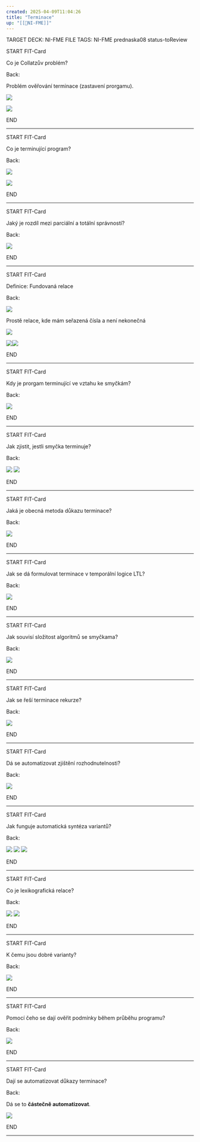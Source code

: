 ```yaml
---
created: 2025-04-09T11:04:26
title: "Terminace"
up: "[[📖NI-FME]]"
---
```


TARGET DECK: NI-FME
FILE TAGS: NI-FME prednaska08 status-toReview


START
FIT-Card

Co je Collatzův problém?

Back:

Problém ověřování terminace (zastavení prorgamu).

![](../../Assets/Pasted%20image%2020250409110521.png)

<!-- DetailInfoStart -->
![](../../Assets/Pasted%20image%2020250409110534.png)
<!-- DetailInfoEnd -->
<!--ID: 1746599654720-->
END

---


START
FIT-Card

Co je terminující program?

Back:

![](../../Assets/Pasted%20image%2020250409110607.png)

<!-- ExampleStart -->
![](../../Assets/Pasted%20image%2020250409110616.png)
<!-- ExampleEnd -->

<!--ID: 1746599654728-->
END

---


START
FIT-Card

Jaký je rozdíl mezi parciální a totální správností?

Back:

<!-- DetailInfoStart -->
![](../../Assets/Pasted%20image%2020250409110735.png)
<!-- DetailInfoEnd -->
<!--ID: 1746599654735-->
END

---


START
FIT-Card

Definice: Fundovaná relace

Back:

![](../../Assets/Pasted%20image%2020250409110754.png)

Prostě relace, kde mám seřazená čísla a není nekonečná

<!-- ExampleStart -->
![](../../Assets/Pasted%20image%2020250409110804.png)

![](../../Assets/Pasted%20image%2020250409110825.png)![](../../Assets/Pasted%20image%2020250409110835.png)

<!-- ExampleEnd -->
<!--ID: 1746599654742-->
END

---


START
FIT-Card

Kdy je prorgam terminující ve vztahu ke smyčkám?

Back:

![](../../Assets/Pasted%20image%2020250409110859.png)
<!--ID: 1746599654750-->
END

---


START
FIT-Card

Jak zjistit, jestli smyčka terminuje?

Back:

![](../../Assets/Pasted%20image%2020250409110951.png)
![](../../Assets/Pasted%20image%2020250409111002.png)
<!--ID: 1746599654758-->
END

---


START
FIT-Card

Jaká je obecná metoda důkazu terminace?

Back:

![](../../Assets/Pasted%20image%2020250409111129.png)
<!--ID: 1746599654766-->
END

---


START
FIT-Card

Jak se dá formulovat terminace v temporální logice LTL?

Back:

![](../../Assets/Pasted%20image%2020250409111206.png)
<!--ID: 1746599654772-->
END

---


START
FIT-Card

Jak souvisí složitost algoritmů se smyčkama?

Back:

![](../../Assets/Pasted%20image%2020250409111251.png)
<!--ID: 1746599654785-->
END

---


START
FIT-Card

Jak se řeší terminace rekurze?

Back:

![](../../Assets/Pasted%20image%2020250409111322.png)
<!--ID: 1746599654793-->
END

---


START
FIT-Card

Dá se automatizovat zjištění rozhodnutelnosti?

Back:

![](../../Assets/Pasted%20image%2020250409111515.png)
<!--ID: 1746599654800-->
END

---


START
FIT-Card

Jak funguje automatická syntéza variantů?

Back:

![](../../Assets/Pasted%20image%2020250409111554.png)
![](../../Assets/Pasted%20image%2020250409111606.png)
![](../../Assets/Pasted%20image%2020250409111629.png)
<!--ID: 1746599654806-->
END

---


START
FIT-Card

Co je lexikografická relace?

Back:

![](../../Assets/Pasted%20image%2020250409111725.png)
![](../../Assets/Pasted%20image%2020250409111736.png)

<!--ID: 1746599654814-->
END

---


START
FIT-Card

K čemu jsou dobré varianty?

Back:

![](../../Assets/Pasted%20image%2020250409111757.png)
<!--ID: 1746599654822-->
END

---


START
FIT-Card

Pomocí čeho se dají ověřit podmínky během průběhu programu?

Back:

![](../../Assets/Pasted%20image%2020250409111816.png)
<!--ID: 1746599654828-->
END

---


START
FIT-Card

Dají se automatizovat důkazy terminace?

Back:

Dá se to **částečně automatizovat**.

![](../../Assets/Pasted%20image%2020250409111839.png)
<!--ID: 1746599654834-->
END

---
